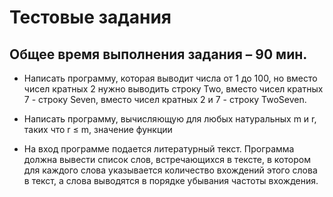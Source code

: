 # Тестовые задания

## Общее время выполнения задания – 90 мин. 

- Написать программу, которая выводит числа от 1 до 100, но вместо чисел кратных 2 нужно выводить строку Two, вместо 
чисел кратных 7 - строку Seven, вместо чисел кратных 2 и 7 - строку TwoSeven.

- Написать программу, вычисляющую для любых натуральных m и r, таких что r ≤ m, значение функции

- На вход программе подается литературный текст. Программа должна вывести список слов, встречающихся в тексте, 
в котором для каждого слова указывается количество вхождений этого слова в текст, а слова выводятся в порядке 
убывания частоты вхождения.
